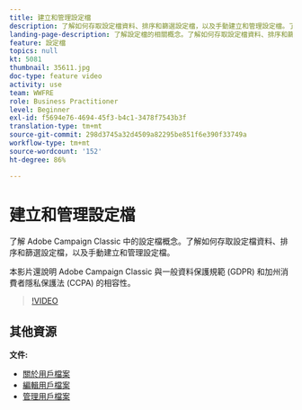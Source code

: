 ```yaml
---
title: 建立和管理設定檔
description: 了解如何存取設定檔資料、排序和篩選設定檔，以及手動建立和管理設定檔。了解應該遵守一般資料保護規範 (GDPR) 和加州消費者隱私保護法 (CCPA) 的規定。
landing-page-description: 了解設定檔的相關概念。了解如何存取設定檔資料、排序和篩選設定檔，以及手動建立和管理設定檔。了解 GDPR 和 CCPA。
feature: 設定檔
topics: null
kt: 5081
thumbnail: 35611.jpg
doc-type: feature video
activity: use
team: WWFRE
role: Business Practitioner
level: Beginner
exl-id: f5694e76-4694-45f3-b4c1-3478f7543b3f
translation-type: tm+mt
source-git-commit: 298d3745a32d4509a82295be851f6e390f33749a
workflow-type: tm+mt
source-wordcount: '152'
ht-degree: 86%

---
```


# 建立和管理設定檔

了解 Adobe Campaign Classic 中的設定檔概念。了解如何存取設定檔資料、排序和篩選設定檔，以及手動建立和管理設定檔。

本影片還說明 Adobe Campaign Classic 與一般資料保護規範 (GDPR) 和加州消費者隱私保護法 (CCPA) 的相容性。

>[!VIDEO](https://video.tv.adobe.com/v/35611?quality=12)

## 其他資源

**文件:**

* [關於用戶檔案](https://docs.adobe.com/content/help/zh-Hant/campaign-classic/using/getting-started/profile-management/about-profiles.html)
* [編輯用戶檔案](https://docs.adobe.com/content/help/en/campaign-classic/using/getting-started/profile-management/editing-a-profile.html)
* [管理用戶檔案](https://docs.adobe.com/content/help/en/campaign-classic/using/getting-started/profile-management/adding-profiles.html)
